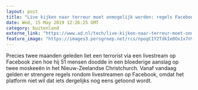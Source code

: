 ```yaml
---
layout: post
title: "Live kijken naar terreur moet onmogelijk worden: regels Facebook Live aangescherpt"
date: Wed, 15 May 2019 12:26:25 GMT
category: buitenland
externe_link: "https://www.ad.nl/tech/live-kijken-naar-terreur-moet-onmogelijk-worden-regels-facebook-live-aangescherpt~a3ba7303/"
feature_image: "https://images3.persgroep.net/rcs/npogC1Y2TdkIe0Ox1x7nVtTOQeA/diocontent/143486918/_fitwidth/400/?appId=21791a8992982cd8da851550a453bd7f&quality=0.7"
---
```


Precies twee maanden geleden liet een terrorist via een livestream op Facebook zien hoe hij 51 mensen doodde in een bloederige aanslag op twee moskeeën in het Nieuw-Zeelandse Christchurch. Vanaf vandaag gelden er strengere regels rondom livestreamen op Facebook, omdat het platform niet wil dat iets dergelijks nog eens getoond wordt.
